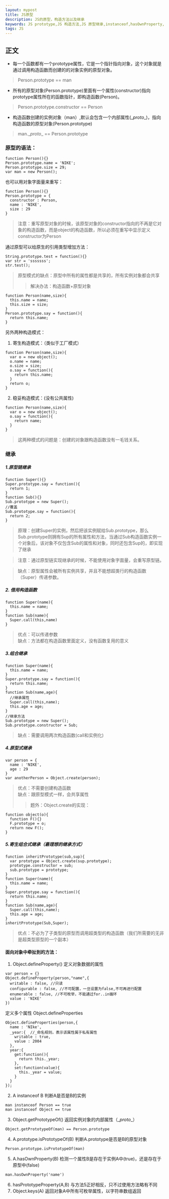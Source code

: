 ```yaml
---
layout: mypost
title: JS原型
description: JS的原型，构造方法以及继承
keywords: JS prototype,JS 构造方法,JS 原型继承,instanceof,hasOwnProperty,isPrototypeOf
tags: JS
---
```


## 正文

* 每一个函数都有一个prototype属性，它是一个指针指向对象，这个对象就是通过调用构造函数而创建的的对象实例的原型对象。
>Person.prototype == man
* 所有的原型对象(Person.prototype)里面有一个属性(constructor)指向prototype属性所在的函数指针，即构造函数(Person)。
> Person.prototype.constructor == Person
* 构造函数创建的实例对象（man）,默认会包含一个内部属性(\__proto__)，指向构造函数的原型对象(Person.prototype)
> man.\__proto__ == Person.prototype

### 原型的语法：
```
function Person(){}
Person.prototype.name = 'NIKE';
Person.prototype.size = 29;
var man = new Person();
```
也可以用对象字面量来重写：
```
function Person(){}
Person.prototype = {
  constructor : Person,
  name : 'NIKE',
  size : 29
}
```
> 注意：重写原型对象的时候，该原型对象的constructor指向的不再是它对象的构造函数，而是object的构造函数，所以必须在重写中显示定义constructor为Person

通过原型可以给原生的引用类型增加方法：
```
String.prototype.test = function(){}
var str = 'sssssss';
str.test();
```
>原型模式的缺点：原型中所有的属性都是共享的，所有实例对象都会共享
>>解决办法：构造函数+原型对象
```
function Person(name,size){
  this.name = name;
  this.size = size;
}
Person.prototype.say = function(){
  return this.name;
}
```

另外两种构造模式：
1. 寄生构造模式：（类似于工厂模式）
```
function Person(name,size){
  var o = new object();
  o.name = name;
  o.size = size;
  o.say = function(){
    return this.name;
  }
  return o;
}
```
2. 稳妥构造模式：(没有公共属性)
```
function Person(name,size){
  var o = new object();
  o.say = function(){
    return name;
  }
}
```
>这两种模式的问题是：创建的对象跟构造函数没有一毛钱关系。

### 继承
##### 1.原型链继承
```
function Super(){}
Super.prototype.say = function(){
  return 1;
}
function Sub(){}
Sub.prototype = new Super();
//覆盖
Sub.prototype.say = function(){
  return 2;
}
```
>原理：创建Super的实例，然后把该实例赋给Sub.prototype，那么Sub.prototype则拥有Sup的所有属性和方法，当通过Sub构造函数实例一个对象后，该对象不仅包含Sub的属性和对象，同时还包含Sup的，即实现了继承

> 注意：通过原型链实现继承的时候，不能使用对象字面量，会重写原型链。

> 缺点：原型属性会被所有实例共享，并且不能想超类行的构造函数（Super）传递参数。

##### 2. 借用构造函数
```
function Super(name){
  this.name = name;
}
function Sub(name){
  Super.call(this,name)
}
```
> 优点：可以传递参数<br/>缺点：方法都在构造函数里面定义，没有函数复用的意义

##### 3.组合继承
```
function Super(name){
  this.name = name;
}
Super.prototype.say = function(){
  return this.name;
}
function Sub(name,age){
  //继承属性
  Super.call(this,name);
  this.age = age;
}
//继承方法
Sub.prototype = new Super();
Sub.prototype.constructor = Sub;
```
>缺点：需要调用两次构造函数(call和实例化)

##### 4.原型式继承
```
var person = {
  name : 'NIKE',
  age : 29
}
var anotherPerson = Object.create(person);
```
>优点：不需要创建构造函数<br/>缺点：跟原型模式一样，会共享属性
>>题外：Object.create的实现：

```
function object(o){
  function F(){}
  F.prototype = o;
  return new F();
}
```
##### 5.寄生组合式继承（最理想的继承方式）
```
function inheritPrototype(sub,sup){
  var prototype = Object.create(sup.prototype);
  prototype.constructor = sub;
  sub.prototype = prototype;
}
function Super(name){
  this.name = name;
}
Super.prototype.say = function(){
  return this.name;
}
function Sub(name,age){
  Super.call(this,name);
  this.age = age;
}
inheritPrototype(Sub,Super);
```
>优点：不必为了子类型的原型而调用超类型的构造函数（我们所需要的无非是超类型原型的一个副本）

#### 面向对象中牵扯到的方法：
1. Object.defineProperty() 定义对象数据的属性
```
var person = {}
Object.defineProperty(person,"name",{
  writable : false, //只读
  configurable : false, //不可配置，一旦设置为false,不可再进行配置
  enumerable : false, //不可枚举，不能通过for..in循环
  value : 'NIKE'
})
```
定义多个属性 Object.defineProperties
```
Object.defineProperties(person,{
  name : 'NIke',
  _year:{  //_命名规则，表示该属性属于私有属性
    writable : true,
    value : 2004
  },
  year:{
    get:function(){
      return this._year;
    },
    set:function(value){
      this._year = value;
    }
  }
});
```
2. A instanceof B 判断A是否是B的实例
```
man instanceof Person == true
man instanceof Object == true
```
3. Object.getPrototypeOf() 返回实例对象的内部属性（\__proto__）
```
Object.getPrototypeOf(man) == Person.prototype
```
4. A.prototype.isPrototypeOf(B) 判断A.prototype是否是B的原型对象
```
Person.prototype.isPrototypeOf(man)
```
5. A.hasOwnProperty(B) 检测一个属性B是存在于实例A中(true)，还是存在于原型中(false)
```
man.hasOwnProperty('name')
```
6. hasPrototypeProperty(A,B) 与方法5正好相反，只不过使用方法略有不同
7. Object.keys(A) 返回对象A中所有可枚举属性，以字符串数组返回

